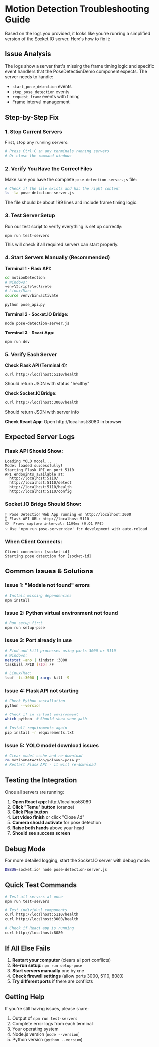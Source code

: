 # Motion Detection Troubleshooting Guide

Based on the logs you provided, it looks like you're running a simplified version of the Socket.IO server. Here's how to fix it:

## Issue Analysis

The logs show a server that's missing the frame timing logic and specific event handlers that the PoseDetectionDemo component expects. The server needs to handle:
- `start_pose_detection` events
- `stop_pose_detection` events  
- `request_frame` events with timing
- Frame interval management

## Step-by-Step Fix

### 1. Stop Current Servers
First, stop any running servers:
```bash
# Press Ctrl+C in any terminals running servers
# Or close the command windows
```

### 2. Verify You Have the Correct Files
Make sure you have the complete `pose-detection-server.js` file:

```bash
# Check if the file exists and has the right content
ls -la pose-detection-server.js
```

The file should be about 199 lines and include frame timing logic.

### 3. Test Server Setup
Run our test script to verify everything is set up correctly:

```bash
npm run test-servers
```

This will check if all required servers can start properly.

### 4. Start Servers Manually (Recommended)

**Terminal 1 - Flask API:**
```bash
cd motionDetection
# Windows:
venv\Scripts\activate
# Linux/Mac:
source venv/bin/activate

python pose_api.py
```

**Terminal 2 - Socket.IO Bridge:**
```bash
node pose-detection-server.js
```

**Terminal 3 - React App:**
```bash
npm run dev
```

### 5. Verify Each Server

**Check Flask API (Terminal 4):**
```bash
curl http://localhost:5110/health
```
Should return JSON with status "healthy"

**Check Socket.IO Bridge:**
```bash
curl http://localhost:3000/health
```
Should return JSON with server info

**Check React App:**
Open http://localhost:8080 in browser

## Expected Server Logs

### Flask API Should Show:
```
Loading YOLO model...
Model loaded successfully!
Starting Flask API on port 5110
API endpoints available at:
  http://localhost:5110/
  http://localhost:5110/detect
  http://localhost:5110/health
  http://localhost:5110/config
```

### Socket.IO Bridge Should Show:
```
🚀 Pose Detection Web App running on http://localhost:3000
📡 Flask API URL: http://localhost:5110
⏱️  Frame capture interval: 1100ms (0.91 FPS)
💡 Use 'npm run pose-server:dev' for development with auto-reload
```

### When Client Connects:
```
Client connected: [socket-id]
Starting pose detection for [socket-id]
```

## Common Issues & Solutions

### Issue 1: "Module not found" errors
```bash
# Install missing dependencies
npm install
```

### Issue 2: Python virtual environment not found
```bash
# Run setup first
npm run setup-pose
```

### Issue 3: Port already in use
```bash
# Find and kill processes using ports 3000 or 5110
# Windows:
netstat -ano | findstr :3000
taskkill /PID [PID] /F

# Linux/Mac:
lsof -ti:3000 | xargs kill -9
```

### Issue 4: Flask API not starting
```bash
# Check Python installation
python --version

# Check if in virtual environment
which python  # Should show venv path

# Install requirements again
pip install -r requirements.txt
```

### Issue 5: YOLO model download issues
```bash
# Clear model cache and re-download
rm motionDetection/yolov8n-pose.pt
# Restart Flask API - it will re-download
```

## Testing the Integration

Once all servers are running:

1. **Open React app**: http://localhost:8080
2. **Click "Temu" button** (orange)
3. **Click Play button**
4. **Let video finish** or click "Close Ad"
5. **Camera should activate** for pose detection
6. **Raise both hands** above your head
7. **Should see success screen**

## Debug Mode

For more detailed logging, start the Socket.IO server with debug mode:

```bash
DEBUG=socket.io* node pose-detection-server.js
```

## Quick Test Commands

```bash
# Test all servers at once
npm run test-servers

# Test individual components
curl http://localhost:5110/health
curl http://localhost:3000/health

# Check if React app is running
curl http://localhost:8080
```

## If All Else Fails

1. **Restart your computer** (clears all port conflicts)
2. **Re-run setup**: `npm run setup-pose`
3. **Start servers manually** one by one
4. **Check firewall settings** (allow ports 3000, 5110, 8080)
5. **Try different ports** if there are conflicts

## Getting Help

If you're still having issues, please share:
1. Output of `npm run test-servers`
2. Complete error logs from each terminal
3. Your operating system
4. Node.js version (`node --version`)
5. Python version (`python --version`)
